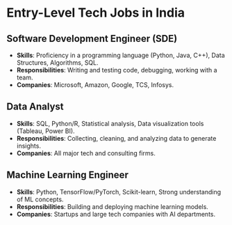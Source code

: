 
# Entry-Level Tech Jobs in India

## Software Development Engineer (SDE)
- **Skills**: Proficiency in a programming language (Python, Java, C++), Data Structures, Algorithms, SQL.
- **Responsibilities**: Writing and testing code, debugging, working with a team.
- **Companies**: Microsoft, Amazon, Google, TCS, Infosys.

## Data Analyst
- **Skills**: SQL, Python/R, Statistical analysis, Data visualization tools (Tableau, Power BI).
- **Responsibilities**: Collecting, cleaning, and analyzing data to generate insights.
- **Companies**: All major tech and consulting firms.

## Machine Learning Engineer
- **Skills**: Python, TensorFlow/PyTorch, Scikit-learn, Strong understanding of ML concepts.
- **Responsibilities**: Building and deploying machine learning models.
- **Companies**: Startups and large tech companies with AI departments.
